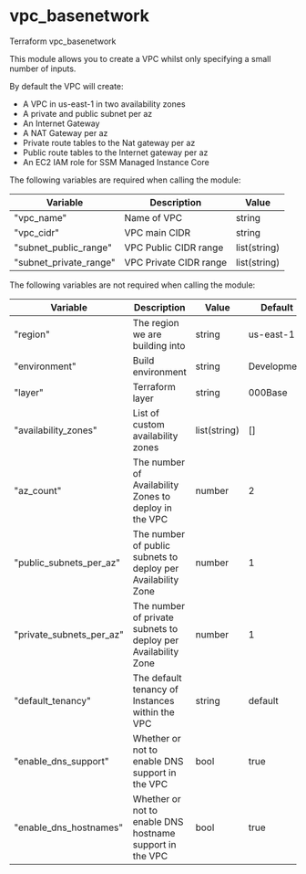 # vpc_basenetwork
Terraform vpc_basenetwork

This module allows you to create a VPC whilst only specifying a small number of inputs.


By default the VPC will create:
- A VPC in us-east-1 in two availability zones
- A private and public subnet per az
- An Internet Gateway
- A NAT Gateway per az
- Private route tables to the Nat gateway per az
- Public route tables to the Internet gateway per az
- An EC2 IAM role for SSM Managed Instance Core


The following variables are required when calling the module:

Variable | Description | Value
-------- | ----------- | -----
"vpc_name" | Name of VPC | string
"vpc_cidr" | VPC main CIDR | string
"subnet_public_range" | VPC Public CIDR range | list(string)
"subnet_private_range" | VPC Private CIDR range | list(string)


The following variables are not required when calling the module:

Variable | Description | Value | Default
-------- | ----------- | ----- | -------
"region" | The region we are building into | string | us-east-1
"environment" | Build environment | string | Development
"layer" | Terraform layer | string | 000Base
"availability_zones" | List of custom availability zones | list(string) | []
"az_count" | The number of Availability Zones to deploy in the VPC | number | 2
"public_subnets_per_az" | The number of public subnets to deploy per Availability Zone | number | 1
"private_subnets_per_az" | The number of private subnets to deploy per Availability Zone | number | 1
"default_tenancy" | The default tenancy of Instances within the VPC | string | default
"enable_dns_support" | Whether or not to enable DNS support in the VPC | bool | true
"enable_dns_hostnames" | Whether or not to enable DNS hostname support in the VPC | bool | true